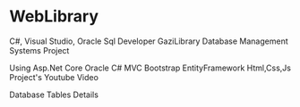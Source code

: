 # WebLibrary
C#, Visual Studio, Oracle Sql Developer
GaziLibrary
Database Management Systems Project

Using
Asp.Net Core
Oracle
C#
MVC
Bootstrap
EntityFramework
Html,Css,Js
Project's Youtube Video

Database Tables
Details
